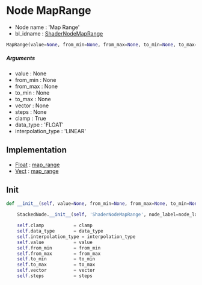 # Node MapRange

- Node name : 'Map Range'
- bl_idname : [ShaderNodeMapRange](https://docs.blender.org/api/current/bpy.types.ShaderNodeMapRange.html)


``` python
MapRange(value=None, from_min=None, from_max=None, to_min=None, to_max=None, vector=None, steps=None, clamp=True, data_type='FLOAT', interpolation_type='LINEAR', node_label=None, node_color=None)
```
##### Arguments

- value : None
- from_min : None
- from_max : None
- to_min : None
- to_max : None
- vector : None
- steps : None
- clamp : True
- data_type : 'FLOAT'
- interpolation_type : 'LINEAR'

## Implementation

- [Float](/docs/Shader/Float.md) : [map_range](/docs/Shader/Float.md#map_range)
- [Vect](/docs/Shader/Vect.md) : [map_range](/docs/Shader/Vect.md#map_range)

## Init

``` python
def __init__(self, value=None, from_min=None, from_max=None, to_min=None, to_max=None, vector=None, steps=None, clamp=True, data_type='FLOAT', interpolation_type='LINEAR', node_label=None, node_color=None):

    StackedNode.__init__(self, 'ShaderNodeMapRange', node_label=node_label, node_color=node_color)

    self.clamp           = clamp
    self.data_type       = data_type
    self.interpolation_type = interpolation_type
    self.value           = value
    self.from_min        = from_min
    self.from_max        = from_max
    self.to_min          = to_min
    self.to_max          = to_max
    self.vector          = vector
    self.steps           = steps
```
